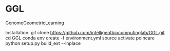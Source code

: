 # GGL
GenomeGeometricLearning

Installation:
git clone https://github.com/intelligentbiocomputinglab/GGL.git
cd GGL
conda env create -f environment.yml
source activate poincare
python setup.py build_ext --inplace
